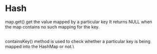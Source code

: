 # Hash

map.get() get the value mapped by a particular key It returns NULL when the map contains no such mapping for the key.

\
containsKey() method is used to check whether a particular key is being mapped into the HashMap or not.\
